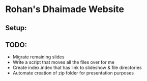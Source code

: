 # Rohan's Dhaimade Website #

## Setup: ##



## TODO: ##

* Migrate remaining slides
* Write a script that moves all the files over for me
* Create index.index that has link to slideshow & file directories
* Automate creation of zip folder for presentation purposes
